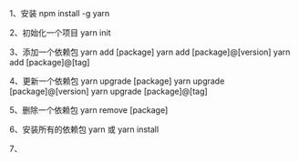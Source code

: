 1、安装
    npm install -g yarn

2、初始化一个项目
    yarn init

3、添加一个依赖包
    yarn add [package]
    yarn add [package]@[version]
    yarn add [package]@[tag]

4、更新一个依赖包
    yarn upgrade [package]
    yarn upgrade [package]@[version]
    yarn upgrade [package]@[tag]

5、删除一个依赖包
    yarn remove [package]

6、安装所有的依赖包
    yarn 或 yarn install

7、
    